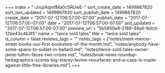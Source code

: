 +++
index = "-JvujrkqmfMa0c5RUwE-"
sort_create_date = 1499867820
sort_last_updated = 1499867820
sort_publish_date = 1499867820
create_date = "2017-07-12T06:57:00-07:00"
publish_date = "2017-07-12T06:57:00-07:00"
date = "2017-07-12T06:57:00-07:00"
last_updated = "2017-07-12T06:57:00-07:00"
preview_url = "5b5850e8-2189-48a6-9dcd-12be43c4b3f5"
name = "twice sold tales"
title = "twice sold tales"
is_column = false
reviews_tags = ""
notes_tags = ["notes/meet-mercer-street-books-our-first-bookstore-of-the-month.md", "notes/anybody-have-some-space-to-sublet-in-ballard.md", "notes/twice-sold-tales-owner-jamie-lutton-faces-two-crises.md", "notes/book-news-roundup-fantagraphics-scores-big-stacey-levine-resurfaces-and-a-case-is-made-against-little-free-libraries.md"]
+++

